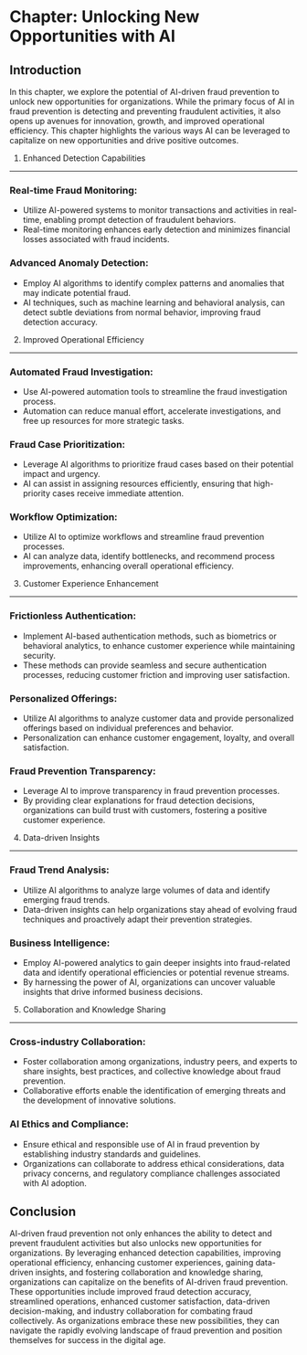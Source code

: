Chapter: Unlocking New Opportunities with AI
============================================

Introduction
------------

In this chapter, we explore the potential of AI-driven fraud prevention to unlock new opportunities for organizations. While the primary focus of AI in fraud prevention is detecting and preventing fraudulent activities, it also opens up avenues for innovation, growth, and improved operational efficiency. This chapter highlights the various ways AI can be leveraged to capitalize on new opportunities and drive positive outcomes.

1. Enhanced Detection Capabilities
----------------------------------

### Real-time Fraud Monitoring:

* Utilize AI-powered systems to monitor transactions and activities in real-time, enabling prompt detection of fraudulent behaviors.
* Real-time monitoring enhances early detection and minimizes financial losses associated with fraud incidents.

### Advanced Anomaly Detection:

* Employ AI algorithms to identify complex patterns and anomalies that may indicate potential fraud.
* AI techniques, such as machine learning and behavioral analysis, can detect subtle deviations from normal behavior, improving fraud detection accuracy.

2. Improved Operational Efficiency
----------------------------------

### Automated Fraud Investigation:

* Use AI-powered automation tools to streamline the fraud investigation process.
* Automation can reduce manual effort, accelerate investigations, and free up resources for more strategic tasks.

### Fraud Case Prioritization:

* Leverage AI algorithms to prioritize fraud cases based on their potential impact and urgency.
* AI can assist in assigning resources efficiently, ensuring that high-priority cases receive immediate attention.

### Workflow Optimization:

* Utilize AI to optimize workflows and streamline fraud prevention processes.
* AI can analyze data, identify bottlenecks, and recommend process improvements, enhancing overall operational efficiency.

3. Customer Experience Enhancement
----------------------------------

### Frictionless Authentication:

* Implement AI-based authentication methods, such as biometrics or behavioral analytics, to enhance customer experience while maintaining security.
* These methods can provide seamless and secure authentication processes, reducing customer friction and improving user satisfaction.

### Personalized Offerings:

* Utilize AI algorithms to analyze customer data and provide personalized offerings based on individual preferences and behavior.
* Personalization can enhance customer engagement, loyalty, and overall satisfaction.

### Fraud Prevention Transparency:

* Leverage AI to improve transparency in fraud prevention processes.
* By providing clear explanations for fraud detection decisions, organizations can build trust with customers, fostering a positive customer experience.

4. Data-driven Insights
-----------------------

### Fraud Trend Analysis:

* Utilize AI algorithms to analyze large volumes of data and identify emerging fraud trends.
* Data-driven insights can help organizations stay ahead of evolving fraud techniques and proactively adapt their prevention strategies.

### Business Intelligence:

* Employ AI-powered analytics to gain deeper insights into fraud-related data and identify operational efficiencies or potential revenue streams.
* By harnessing the power of AI, organizations can uncover valuable insights that drive informed business decisions.

5. Collaboration and Knowledge Sharing
--------------------------------------

### Cross-industry Collaboration:

* Foster collaboration among organizations, industry peers, and experts to share insights, best practices, and collective knowledge about fraud prevention.
* Collaborative efforts enable the identification of emerging threats and the development of innovative solutions.

### AI Ethics and Compliance:

* Ensure ethical and responsible use of AI in fraud prevention by establishing industry standards and guidelines.
* Organizations can collaborate to address ethical considerations, data privacy concerns, and regulatory compliance challenges associated with AI adoption.

Conclusion
----------

AI-driven fraud prevention not only enhances the ability to detect and prevent fraudulent activities but also unlocks new opportunities for organizations. By leveraging enhanced detection capabilities, improving operational efficiency, enhancing customer experiences, gaining data-driven insights, and fostering collaboration and knowledge sharing, organizations can capitalize on the benefits of AI-driven fraud prevention. These opportunities include improved fraud detection accuracy, streamlined operations, enhanced customer satisfaction, data-driven decision-making, and industry collaboration for combating fraud collectively. As organizations embrace these new possibilities, they can navigate the rapidly evolving landscape of fraud prevention and position themselves for success in the digital age.
